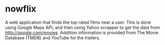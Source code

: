 # nowflix
A web application that finds the top rated films near a user. 
This is done using Google Maps API, and then using Yahoo scrapper to get the data from http://google.com/movies. Addition information is provided from The Movie Database (TMDB) and YouTube for the trailers. 
